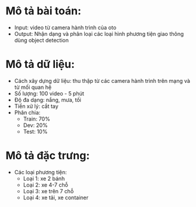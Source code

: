 # Mô tả bài toán:
* Input: video từ camera hành trình của oto
* Output: Nhận dạng và phân loại các loại hình phương tiện giao thông dùng object detection
# Mô tả dữ liệu:
* Cách xây dựng dữ liệu: thu thập từ các camera hành trình trên mạng và từ mối quan hệ
* Số lượng: 100 video - 5 phút
* Độ đa dạng: nắng, mưa, tối
* Tiền xử lý: cắt tay
* Phân chia: 
	- Train: 70%
	- Dev: 20%
	- Test: 10%
# Mô tả đặc trưng:
* Các loại phương tiện:
	- Loại 1: xe 2 bánh
	- Loại 2: xe 4-7 chỗ
	- Loại 3: xe trên 7 chỗ
	- Loại 4: xe tải, xe container
